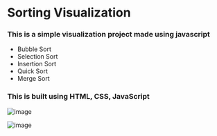 # Sorting Visualization
### This is a simple visualization project made using javascript 
- Bubble Sort 
- Selection Sort
- Insertion Sort
- Quick Sort
- Merge Sort

### This is built using HTML, CSS, JavaScript <br/>
![image](https://github.com/user-attachments/assets/57e04467-c562-4388-bfeb-aacebf2da9f4)

![image](https://github.com/user-attachments/assets/a35c2c78-9218-4883-9430-4cc00dc66032)


